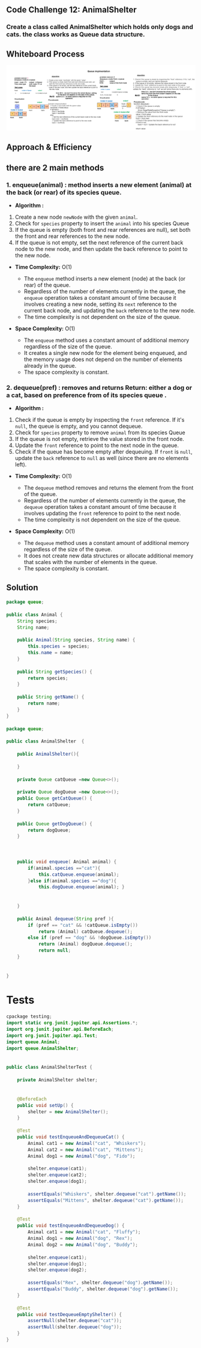 ## Code Challenge 12: AnimalShelter
### Create a class called AnimalShelter which holds only dogs and cats. the class works as Queue data structure.
## Whiteboard Process
![CC10-stack](whiteboards/CC10-Queue-Implmentation.png)

## Approach & Efficiency
## there are 2 main methods 
### 1. enqueue(animal) : method inserts a new element (animal) at the back (or rear) of its species queue.
- **Algorithm :**
1. Create a new node `newNode` with the given `animal`.
2. Check for `species` property to insert the `animal` into his species Queue  
3. If the queue is empty (both front and rear references are null), set
   both the front and rear references to the new node.
4. If the queue is not empty, set the next reference of the current back
   node to the new node, and then update the back reference to point to
   the new node.
   
- **Time Complexity:** O(1)
    - The `enqueue` method inserts a new element (node) at the back (or rear) of the queue.
    - Regardless of the number of elements currently in the queue, the `enqueue` operation takes a constant amount of time because it involves creating a new node, setting its `next` reference to the current back node, and updating the `back` reference to the new node.
    - The time complexity is not dependent on the size of the queue.
  

- **Space Complexity:** O(1)
    - The `enqueue` method uses a constant amount of additional memory regardless of the size of the queue.
    - It creates a single new node for the element being enqueued, and the memory usage does not depend on the number of elements already in the queue.
    - The space complexity is constant.

### 2. dequeue(pref) : removes and returns Return: either a dog or a cat, based on preference from of its species queue .
- **Algorithm :**
1. Check if the queue is empty by inspecting the `front` reference. If it's `null`, the
   queue is empty, and you cannot dequeue.
2. Check for `species` property to remove `animal` from its species Queue
2. If the queue is not empty, retrieve the value stored in the front node.
3. Update the `front` reference to point to the next node in the queue.
4. Check if the queue has become empty after dequeuing. If `front` is `null`, update the `back` reference to `null` as well (since there are no elements left).

- **Time Complexity:** O(1)
    - The `dequeue` method removes and returns the element from the front of the queue.
    - Regardless of the number of elements currently in the queue, the `dequeue` operation takes a constant amount of time because it involves updating the `front` reference to point to the next node.
    - The time complexity is not dependent on the size of the queue.


- **Space Complexity:** O(1)
    - The `dequeue` method uses a constant amount of additional memory regardless of the size of the queue.
    - It does not create new data structures or allocate additional memory that scales with the number of elements in the queue.
    - The space complexity is constant.

## Solution
``` java 
package queue;

public class Animal {
    String species;
    String name;

    public Animal(String species, String name) {
        this.species = species;
        this.name = name;
    }

    public String getSpecies() {
        return species;
    }

    public String getName() {
        return name;
    }
}

package queue;

public class AnimalShelter  {

    public AnimalShelter(){

    }

    private Queue catQueue =new Queue<>();

    private Queue dogQueue =new Queue<>();
    public Queue getCatQueue() {
        return catQueue;
    }

    public Queue getDogQueue() {
        return dogQueue;
    }



    public void enqueue( Animal animal) {
        if(animal.species =="cat"){
            this.catQueue.enqueue(animal);
        }else if(animal.species =="dog"){
            this.dogQueue.enqueue(animal); }


    }

    public Animal dequeue(String pref ){
        if (pref == "cat" && !catQueue.isEmpty())
            return (Animal) catQueue.dequeue();
        else if (pref == "dog" && !dogQueue.isEmpty())
            return (Animal) dogQueue.dequeue();
            return null;
    }


}
``` 

# Tests
``` java
cpackage testing;
import static org.junit.jupiter.api.Assertions.*;
import org.junit.jupiter.api.BeforeEach;
import org.junit.jupiter.api.Test;
import queue.Animal;
import queue.AnimalShelter;


public class AnimalShelterTest {

    private AnimalShelter shelter;


    @BeforeEach
    public void setUp() {
        shelter = new AnimalShelter();
    }

    @Test
    public void testEnqueueAndDequeueCat() {
        Animal cat1 = new Animal("cat", "Whiskers");
        Animal cat2 = new Animal("cat", "Mittens");
        Animal dog1 = new Animal("dog", "Fido");

        shelter.enqueue(cat1);
        shelter.enqueue(cat2);
        shelter.enqueue(dog1);

        assertEquals("Whiskers", shelter.dequeue("cat").getName());
        assertEquals("Mittens", shelter.dequeue("cat").getName());
    }

    @Test
    public void testEnqueueAndDequeueDog() {
        Animal cat1 = new Animal("cat", "Fluffy");
        Animal dog1 = new Animal("dog", "Rex");
        Animal dog2 = new Animal("dog", "Buddy");

        shelter.enqueue(cat1);
        shelter.enqueue(dog1);
        shelter.enqueue(dog2);

        assertEquals("Rex", shelter.dequeue("dog").getName());
        assertEquals("Buddy", shelter.dequeue("dog").getName());
    }

    @Test
    public void testDequeueEmptyShelter() {
        assertNull(shelter.dequeue("cat"));
        assertNull(shelter.dequeue("dog"));
    }
}




```